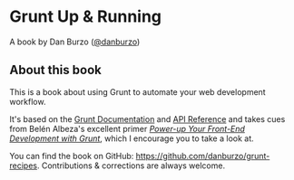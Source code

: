 # Grunt Up & Running

A book by Dan Burzo ([@danburzo](http://twitter.com/danburzo))

## About this book

This is a book about using Grunt to automate your web development workflow. 

It's based on the [Grunt Documentation](http://gruntjs.com/getting-started) and [API Reference](http://gruntjs.com/api/grunt) and takes cues from Belén Albeza's excellent primer [_Power-up Your Front-End Development with Grunt_](https://leanpub.com/grunt), which I encourage you to take a look at.

You can find the book on GitHub: https://github.com/danburzo/grunt-recipes. Contributions & corrections are always welcome.
